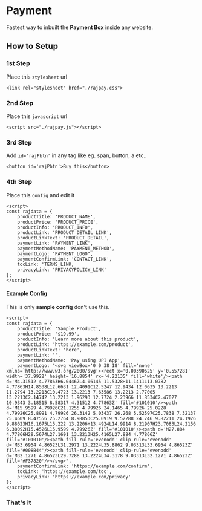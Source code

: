 # Payment

Fastest way to inbuilt the **Payment Box** inside any website.

## How to Setup

### 1st Step
Place this `stylesheet` url
```
<link rel="stylesheet" href="./rajpay.css">
```
### 2nd Step
Place this `javascript` url
```
<script src="./rajpay.js"></script>
```
### 3rd Step
Add `id='rajPbtn'` in any tag like eg. span, button, a etc..
```
<button id='rajPbtn'>Buy this</button>
```

### 4th Step
Place this `config` and edit it
```
<script>
const rajdata = {
    productTitle: 'PRODUCT_NAME',
    productPrice: 'PRODUCT_PRICE',
    productInfo: 'PRODUCT_INFO',
    productLink: 'PRODUCT_DETAIL_LINK',
    productLinkText: 'PRODUCT_DETAIL',
    paymentLink: 'PAYMENT_LINK',
    paymentMethodName: 'PAYMENT_METHOD',
    paymentLogo: "PAYMENT_LOGO",
    paymentConfirmLink: 'CONTACT_LINK',
    tocLink: 'TERMS_LINK,
    privacyLink: 'PRIVACYPOLICY_LINK'
};
</script>
```

#### Example Config
This is only **sample config** don't use this.
```
<script>
const rajdata = {
    productTitle: 'Sample Product',
    productPrice: '$19.99',
    productInfo: 'Learn more about this product',
    productLink: 'https://example.com/product',
    productLinkText: 'here',
    paymentLink: '',
    paymentMethodName: 'Pay using UPI App',
    paymentLogo: "<svg viewBox='0 0 38 18' fill='none' xmlns='http://www.w3.org/2000/svg'><rect x='0.00390625' y='0.557281' width='37.9922' height='16.8854' rx='4.22135' fill='white'/><path d='M4.31512 4.77863H6.04467L4.06145 11.5328H11.1411L13.0782 4.77863H14.8538L12.6631 12.4091C12.5247 12.9434 12.0635 13.2213 11.2794 13.2213C10.4723 13.2213 7.63586 13.2213 2.77005 13.2213C2.14742 13.2213 1.96293 12.7724 2.23966 11.8534C2.47027 10.9343 3.18515 8.58317 4.31512 4.77863Z' fill='#101010'/><path d='M15.9599 4.79926C21.1255 4.79926 24.1465 4.79926 25.0228 4.79926C25.8991 4.79926 26.3142 5.03437 26.268 5.52597C25.7838 7.32137 25.4609 8.47556 25.2764 8.98853C25.0919 9.52288 24.746 9.82211 24.1926 9.88623H16.1675L15.222 13.2206H13.4924L14.9914 8.21907H23.7083L24.2156 6.38092H15.4526L15.9599 4.79926Z' fill='#101010'/><path d='M27.884 4.77866H29.5674L27.1691 13.2213H25.4165L27.884 4.77866Z' fill='#101010'/><path fill-rule='evenodd' clip-rule='evenodd' d='M33.6954 4.86523L31.2971 13.2224L35.8862 9.03313L33.6954 4.86523Z' fill='#008B44'/><path fill-rule='evenodd' clip-rule='evenodd' d='M32.1271 4.86523L29.7288 13.2224L34.3178 9.03313L32.1271 4.86523Z' fill='#F37820'/></svg>",
    paymentConfirmLink: 'https://example.com/confirm',
    tocLink: 'https://example.com/toc',
    privacyLink: 'https://example.com/privacy'
};
</script>
```


### That's it